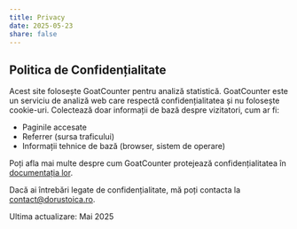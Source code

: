 ```yaml
---
title: Privacy
date: 2025-05-23
share: false
---
```


## Politica de Confidențialitate

Acest site folosește GoatCounter pentru analiză statistică. GoatCounter este un serviciu de analiză web care respectă confidențialitatea și nu folosește cookie-uri. Colectează doar informații de bază despre vizitatori, cum ar fi:
- Paginile accesate
- Referrer (sursa traficului)
- Informații tehnice de bază (browser, sistem de operare)

Poți afla mai multe despre cum GoatCounter protejează confidențialitatea în [documentația lor](https://www.goatcounter.com/help/privacy).

Dacă ai întrebări legate de confidențialitate, mă poți contacta la contact@dorustoica.ro.

Ultima actualizare: Mai 2025
